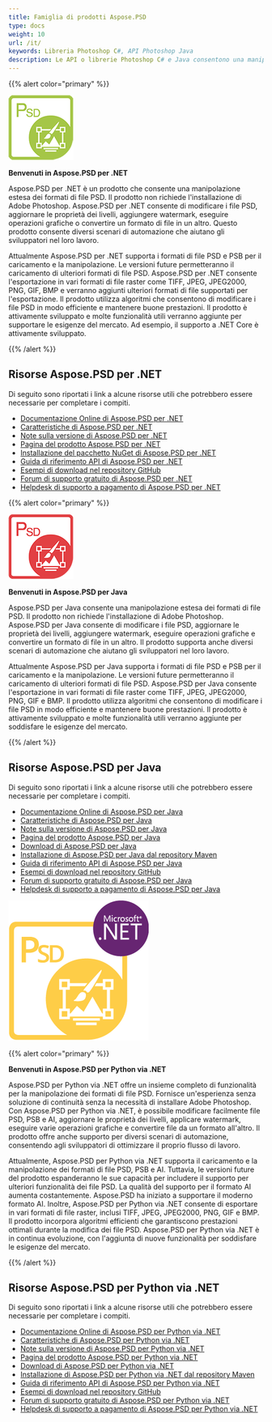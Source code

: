```yaml
---
title: Famiglia di prodotti Aspose.PSD
type: docs
weight: 10
url: /it/
keywords: Libreria Photoshop C#, API Photoshop Java
description: Le API o librerie Photoshop C# e Java consentono una manipolazione estesa dei formati di file PSD. I prodotti non richiedono l'installazione di Adobe Photoshop e supportano i formati di file PSD e PSB per il caricamento, la manipolazione e la conversione in vari formati di file raster come TIFF, JPEG, JPEG2000, PNG, GIF e BMP.
---
```


{{% alert color="primary" %}} 

**![Logo del prodotto Aspose.PSD per .NET](home_1.png)**

**Benvenuti in Aspose.PSD per .NET**

Aspose.PSD per .NET è un prodotto che consente una manipolazione estesa dei formati di file PSD. Il prodotto non richiede l'installazione di Adobe Photoshop. Aspose.PSD per .NET consente di modificare i file PSD, aggiornare le proprietà dei livelli, aggiungere watermark, eseguire operazioni grafiche o convertire un formato di file in un altro. Questo prodotto consente diversi scenari di automazione che aiutano gli sviluppatori nel loro lavoro.

Attualmente Aspose.PSD per .NET supporta i formati di file PSD e PSB per il caricamento e la manipolazione. Le versioni future permetteranno il caricamento di ulteriori formati di file PSD. Aspose.PSD per .NET consente l'esportazione in vari formati di file raster come TIFF, JPEG, JPEG2000, PNG, GIF, BMP e verranno aggiunti ulteriori formati di file supportati per l'esportazione. Il prodotto utilizza algoritmi che consentono di modificare i file PSD in modo efficiente e mantenere buone prestazioni. Il prodotto è attivamente sviluppato e molte funzionalità utili verranno aggiunte per supportare le esigenze del mercato. Ad esempio, il supporto a .NET Core è attivamente sviluppato.

{{% /alert %}} 

## **Risorse Aspose.PSD per .NET**

Di seguito sono riportati i link a alcune risorse utili che potrebbero essere necessarie per completare i compiti.

- [Documentazione Online di Aspose.PSD per .NET](/psd/it/net/)
- [Caratteristiche di Aspose.PSD per .NET](/psd/it/net/features/)
- [Note sulla versione di Aspose.PSD per .NET](/psd/it/net/release-notes/)
- [Pagina del prodotto Aspose.PSD per .NET](https://products.aspose.com/psd/net)
- [Installazione del pacchetto NuGet di Aspose.PSD per .NET](https://www.nuget.org/packages/Aspose.PSD/)
- [Guida di riferimento API di Aspose.PSD per .NET](https://reference.aspose.com/net/psd)
- [Esempi di download nel repository GitHub](https://github.com/aspose-psd/Aspose.PSD-for-.NET)
- [Forum di supporto gratuito di Aspose.PSD per .NET](https://forum.aspose.com/c/psd)
- [Helpdesk di supporto a pagamento di Aspose.PSD per .NET](https://helpdesk.aspose.com/)

{{% alert color="primary" %}} 

**![Logo del prodotto Aspose.PSD per Java](aspose-psd-for-java-home_1.png)**

**Benvenuti in Aspose.PSD per Java**

Aspose.PSD per Java consente una manipolazione estesa dei formati di file PSD. Il prodotto non richiede l'installazione di Adobe Photoshop. Aspose.PSD per Java consente di modificare i file PSD, aggiornare le proprietà dei livelli, aggiungere watermark, eseguire operazioni grafiche e convertire un formato di file in un altro. Il prodotto supporta anche diversi scenari di automazione che aiutano gli sviluppatori nel loro lavoro.

Attualmente Aspose.PSD per Java supporta i formati di file PSD e PSB per il caricamento e la manipolazione. Le versioni future permetteranno il caricamento di ulteriori formati di file PSD. Aspose.PSD per Java consente l'esportazione in vari formati di file raster come TIFF, JPEG, JPEG2000, PNG, GIF e BMP. Il prodotto utilizza algoritmi che consentono di modificare i file PSD in modo efficiente e mantenere buone prestazioni. Il prodotto è attivamente sviluppato e molte funzionalità utili verranno aggiunte per soddisfare le esigenze del mercato.

{{% /alert %}} 

## **Risorse Aspose.PSD per Java**

Di seguito sono riportati i link a alcune risorse utili che potrebbero essere necessarie per completare i compiti.

- [Documentazione Online di Aspose.PSD per Java](/psd/it/java/)
- [Caratteristiche di Aspose.PSD per Java](/psd/it/java/features/)
- [Note sulla versione di Aspose.PSD per Java](/psd/it/java/release-notes/)
- [Pagina del prodotto Aspose.PSD per Java](https://products.aspose.com/psd/java)
- [Download di Aspose.PSD per Java](https://repository.aspose.com/webapp/#/artifacts/browse/tree/General/repo/com/aspose/aspose-psd)
- [Installazione di Aspose.PSD per Java dal repository Maven](/psd/it/java/installation/)
- [Guida di riferimento API di Aspose.PSD per Java](https://reference.aspose.com/java/psd)
- [Esempi di download nel repository GitHub](https://github.com/aspose-psd/Aspose.PSD-for-Java)
- [Forum di supporto gratuito di Aspose.PSD per Java](https://forum.aspose.com/c/psd)
- [Helpdesk di supporto a pagamento di Aspose.PSD per Java](https://helpdesk.aspose.com/)

![Logo del prodotto Aspose.PSD per Python via .NET](aspose-psd-for-python-home_1.png)

{{% alert color="primary" %}} 

**Benvenuti in Aspose.PSD per Python via .NET**

Aspose.PSD per Python via .NET offre un insieme completo di funzionalità per la manipolazione dei formati di file PSD. Fornisce un'esperienza senza soluzione di continuità senza la necessità di installare Adobe Photoshop. Con Aspose.PSD per Python via .NET, è possibile modificare facilmente file PSD, PSB e AI, aggiornare le proprietà dei livelli, applicare watermark, eseguire varie operazioni grafiche e convertire file da un formato all'altro. Il prodotto offre anche supporto per diversi scenari di automazione, consentendo agli sviluppatori di ottimizzare il proprio flusso di lavoro.

Attualmente, Aspose.PSD per Python via .NET supporta il caricamento e la manipolazione dei formati di file PSD, PSB e AI. Tuttavia, le versioni future del prodotto espanderanno le sue capacità per includere il supporto per ulteriori funzionalità dei file PSD. La qualità del supporto per il formato AI aumenta costantemente. Aspose.PSD ha iniziato a supportare il moderno formato AI. Inoltre, Aspose.PSD per Python via .NET consente di esportare in vari formati di file raster, inclusi TIFF, JPEG, JPEG2000, PNG, GIF e BMP. Il prodotto incorpora algoritmi efficienti che garantiscono prestazioni ottimali durante la modifica dei file PSD. Aspose.PSD per Python via .NET è in continua evoluzione, con l'aggiunta di nuove funzionalità per soddisfare le esigenze del mercato.

{{% /alert %}} 

## **Risorse Aspose.PSD per Python via .NET**

Di seguito sono riportati i link a alcune risorse utili che potrebbero essere necessarie per completare i compiti.

- [Documentazione Online di Aspose.PSD per Python via .NET](/psd/it/python-net/)
- [Caratteristiche di Aspose.PSD per Python via .NET](/psd/it/python-net/features/)
- [Note sulla versione di Aspose.PSD per Python via .NET](/psd/it/python-net/release-notes/)
- [Pagina del prodotto Aspose.PSD per Python via .NET](https://products.aspose.com/psd/python-net)
- [Download di Aspose.PSD per Python via .NET](https://repository.aspose.com/webapp/#/artifacts/browse/tree/General/repo/com/aspose/aspose-psd)
- [Installazione di Aspose.PSD per Python via .NET dal repository Maven](/psd/it/python-net/installation/)
- [Guida di riferimento API di Aspose.PSD per Python via .NET](https://reference.aspose.com/python-net/psd)
- [Esempi di download nel repository GitHub](https://github.com/aspose-psd/Aspose.PSD-for-Python-Net)
- [Forum di supporto gratuito di Aspose.PSD per Python via .NET](https://forum.aspose.com/c/psd)
- [Helpdesk di supporto a pagamento di Aspose.PSD per Python via .NET](https://helpdesk.aspose.com/)
